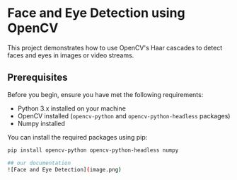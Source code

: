 # Face and Eye Detection using OpenCV

This project demonstrates how to use OpenCV's Haar cascades to detect faces and eyes in images or video streams.

## Prerequisites

Before you begin, ensure you have met the following requirements:
* Python 3.x installed on your machine
* OpenCV installed (`opencv-python` and `opencv-python-headless` packages)
* Numpy installed

You can install the required packages using pip:
```bash
pip install opencv-python opencv-python-headless numpy

## our documentation
![Face and Eye Detection](image.png) 

